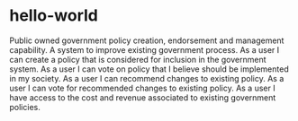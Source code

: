 # hello-world
Public owned government policy creation, endorsement and management capability.  A system to improve existing government process.  As a user I can create a policy that is considered for inclusion in the government system.  As a user I can vote on policy that I believe should be implemented in my society.  As a user I can recommend changes to existing policy.  As a user I can vote for recommended changes to existing policy.  As a user I have access to the cost and revenue associated to existing government policies.
